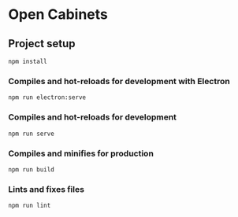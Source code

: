 # Open Cabinets

## Project setup
```
npm install
```

### Compiles and hot-reloads for development with Electron
```
npm run electron:serve
```

### Compiles and hot-reloads for development
```
npm run serve
```

### Compiles and minifies for production
```
npm run build
```

### Lints and fixes files
```
npm run lint
```
